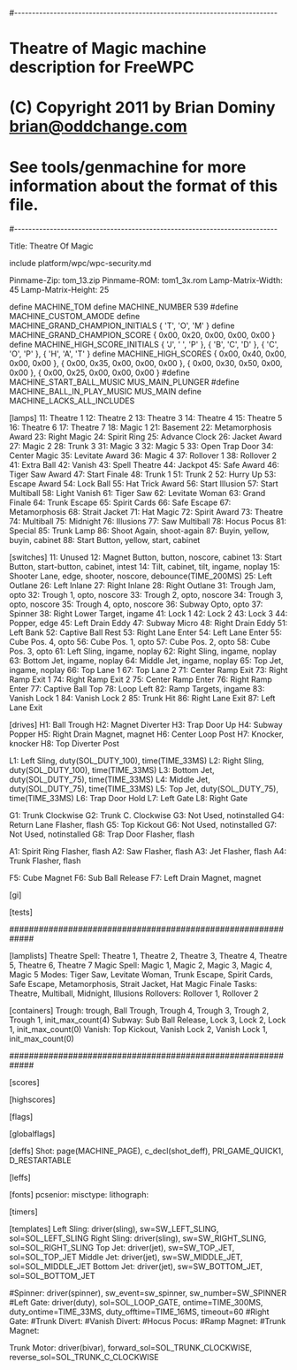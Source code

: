 #--------------------------------------------------------------------------
# Theatre of Magic machine description for FreeWPC
# (C) Copyright 2011 by Brian Dominy <brian@oddchange.com>
#
# See tools/genmachine for more information about the format of this file.
#--------------------------------------------------------------------------

Title: Theatre Of Magic

include platform/wpc/wpc-security.md

Pinmame-Zip: tom_13.zip
Pinmame-ROM: tom1_3x.rom
Lamp-Matrix-Width: 45
Lamp-Matrix-Height: 25

define MACHINE_TOM
define MACHINE_NUMBER 539
#define MACHINE_CUSTOM_AMODE
define MACHINE_GRAND_CHAMPION_INITIALS { 'T', 'O', 'M' }
define MACHINE_GRAND_CHAMPION_SCORE { 0x00, 0x20, 0x00, 0x00, 0x00 }
define MACHINE_HIGH_SCORE_INITIALS { 'J', ' ', 'P' }, { 'B', 'C', 'D' }, { 'C', 'O', 'P' }, { 'H', 'A', 'T' }
define MACHINE_HIGH_SCORES { 0x00, 0x40, 0x00, 0x00, 0x00 }, { 0x00, 0x35, 0x00, 0x00, 0x00 }, { 0x00, 0x30, 0x50, 0x00, 0x00 }, { 0x00, 0x25, 0x00, 0x00, 0x00 }
#define MACHINE_START_BALL_MUSIC   MUS_MAIN_PLUNGER
#define MACHINE_BALL_IN_PLAY_MUSIC MUS_MAIN
define MACHINE_LACKS_ALL_INCLUDES

[lamps]
11: Theatre 1
12: Theatre 2
13: Theatre 3
14: Theatre 4
15: Theatre 5
16: Theatre 6
17: Theatre 7
18: Magic 1
21: Basement
22: Metamorphosis Award
23: Right Magic
24: Spirit Ring
25: Advance Clock
26: Jacket Award
27: Magic 2
28: Trunk 3
31: Magic 3
32: Magic 5
33: Open Trap Door
34: Center Magic
35: Levitate Award
36: Magic 4
37: Rollover 1
38: Rollover 2
41: Extra Ball
42: Vanish
43: Spell Theatre
44: Jackpot
45: Safe Award
46: Tiger Saw Award
47: Start Finale
48: Trunk 1
51: Trunk 2
52: Hurry Up
53: Escape Award
54: Lock Ball
55: Hat Trick Award
56: Start Illusion
57: Start Multiball
58: Light Vanish
61: Tiger Saw
62: Levitate Woman
63: Grand Finale
64: Trunk Escape
65: Spirit Cards
66: Safe Escape
67: Metamorphosis
68: Strait Jacket
71: Hat Magic
72: Spirit Award
73: Theatre
74: Multiball
75: Midnight
76: Illusions
77: Saw Multiball
78: Hocus Pocus
81: Special
85: Trunk Lamp
86: Shoot Again, shoot-again
87: Buyin, yellow, buyin, cabinet
88: Start Button, yellow, start, cabinet

[switches]
11: Unused
12: Magnet Button, button, noscore, cabinet
13: Start Button, start-button, cabinet, intest
14: Tilt, cabinet, tilt, ingame, noplay
15: Shooter Lane, edge, shooter, noscore, debounce(TIME_200MS)
25: Left Outlane
26: Left Inlane
27: Right Inlane
28: Right Outlane
31: Trough Jam, opto
32: Trough 1, opto, noscore
33: Trough 2, opto, noscore
34: Trough 3, opto, noscore
35: Trough 4, opto, noscore
36: Subway Opto, opto
37: Spinner
38: Right Lower Target, ingame
41: Lock 1
42: Lock 2
43: Lock 3
44: Popper, edge
45: Left Drain Eddy
47: Subway Micro
48: Right Drain Eddy
51: Left Bank
52: Captive Ball Rest
53: Right Lane Enter
54: Left Lane Enter
55: Cube Pos. 4, opto
56: Cube Pos. 1, opto
57: Cube Pos. 2, opto
58: Cube Pos. 3, opto
61: Left Sling, ingame, noplay
62: Right Sling, ingame, noplay
63: Bottom Jet, ingame, noplay
64: Middle Jet, ingame, noplay
65: Top Jet, ingame, noplay
66: Top Lane 1
67: Top Lane 2
71: Center Ramp Exit
73: Right Ramp Exit 1
74: Right Ramp Exit 2
75: Center Ramp Enter
76: Right Ramp Enter
77: Captive Ball Top
78: Loop Left
82: Ramp Targets, ingame
83: Vanish Lock 1
84: Vanish Lock 2
85: Trunk Hit
86: Right Lane Exit
87: Left Lane Exit

[drives]
H1: Ball Trough
H2: Magnet Diverter
H3: Trap Door Up
H4: Subway Popper
H5: Right Drain Magnet, magnet
H6: Center Loop Post
H7: Knocker, knocker
H8: Top Diverter Post

L1: Left Sling, duty(SOL_DUTY_100), time(TIME_33MS)
L2: Right Sling, duty(SOL_DUTY_100), time(TIME_33MS)
L3: Bottom Jet, duty(SOL_DUTY_75), time(TIME_33MS)
L4: Middle Jet, duty(SOL_DUTY_75), time(TIME_33MS)
L5: Top Jet, duty(SOL_DUTY_75), time(TIME_33MS)
L6: Trap Door Hold
L7: Left Gate
L8: Right Gate

G1: Trunk Clockwise
G2: Trunk C. Clockwise
G3: Not Used, notinstalled
G4: Return Lane Flasher, flash
G5: Top Kickout
G6: Not Used, notinstalled
G7: Not Used, notinstalled
G8: Trap Door Flasher, flash

A1: Spirit Ring Flasher, flash
A2: Saw Flasher, flash
A3: Jet Flasher, flash
A4: Trunk Flasher, flash

F5: Cube Magnet
F6: Sub Ball Release
F7: Left Drain Magnet, magnet

[gi]

[tests]

#############################################################

[lamplists]
Theatre Spell: Theatre 1, Theatre 2, Theatre 3, Theatre 4, Theatre 5, Theatre 6, Theatre 7
Magic Spell: Magic 1, Magic 2, Magic 3, Magic 4, Magic 5
Modes: Tiger Saw, Levitate Woman, Trunk Escape, Spirit Cards, Safe Escape, Metamorphosis, Strait Jacket, Hat Magic
Finale Tasks: Theatre, Multiball, Midnight, Illusions
Rollovers: Rollover 1, Rollover 2

[containers]
Trough: trough, Ball Trough, Trough 4, Trough 3, Trough 2, Trough 1, init_max_count(4)
Subway: Sub Ball Release, Lock 3, Lock 2, Lock 1, init_max_count(0)
Vanish: Top Kickout, Vanish Lock 2, Vanish Lock 1, init_max_count(0)

#############################################################

[scores]

[highscores]

[flags]

[globalflags]

[deffs]
Shot: page(MACHINE_PAGE), c_decl(shot_deff), PRI_GAME_QUICK1, D_RESTARTABLE

[leffs]

[fonts]
pcsenior:
misctype:
lithograph:

[timers]

[templates]
Left Sling: driver(sling), sw=SW_LEFT_SLING, sol=SOL_LEFT_SLING
Right Sling: driver(sling), sw=SW_RIGHT_SLING, sol=SOL_RIGHT_SLING
Top Jet: driver(jet), sw=SW_TOP_JET, sol=SOL_TOP_JET
Middle Jet: driver(jet), sw=SW_MIDDLE_JET, sol=SOL_MIDDLE_JET
Bottom Jet: driver(jet), sw=SW_BOTTOM_JET, sol=SOL_BOTTOM_JET

#Spinner: driver(spinner), sw_event=sw_spinner, sw_number=SW_SPINNER
#Left Gate: driver(duty), sol=SOL_LOOP_GATE, ontime=TIME_300MS, duty_ontime=TIME_33MS, duty_offtime=TIME_16MS, timeout=60
#Right Gate:
#Trunk Divert:
#Vanish Divert:
#Hocus Pocus:
#Ramp Magnet:
#Trunk Magnet:

Trunk Motor: driver(bivar),
	forward_sol=SOL_TRUNK_CLOCKWISE,
	reverse_sol=SOL_TRUNK_C_CLOCKWISE
